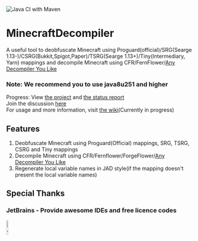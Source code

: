 ![Java CI with Maven](https://github.com/MaxPixelStudios/MinecraftDecompiler/workflows/Java%20CI%20with%20Maven/badge.svg)
# MinecraftDecompiler
A useful tool to deobfuscate Minecraft using Proguard(official)/SRG(Searge 1.13-)/CSRG(Bukkit,Spigot,Paper)/TSRG(Searge 1.13+)/Tiny(Intermediary, Yarn) mappings and decompile Minecraft using CFR/FernFlower/[Any Decompiler You Like](https://github.com/MaxPixelStudios/MinecraftDecompiler/wiki#tutorial-about-decompiler)
### Note: We recommend you to use java8u251 and higher
Progress: View [the project](https://github.com/MaxPixelStudios/MinecraftDecompiler/projects/1) and [the status report](https://github.com/MaxPixelStudios/MinecraftDecompiler/discussions/11)  
Join the discussion [here](https://github.com/MaxPixelStudios/MinecraftDecompiler/discussions/9)  
For usage and more information, visit [the wiki](https://github.com/MaxPixelStudios/MinecraftDecompiler/wiki)(Currently in progress)
## Features
1. Deobfuscate Minecraft using Proguard(Official) mappings, SRG, TSRG, CSRG and Tiny mappings
2. Decompile Minecraft using CFR/Fernflower/ForgeFlower/[Any Decompiler You Like](https://github.com/MaxPixelStudios/MinecraftDecompiler/wiki#tutorial-about-decompiler)
3. Regenerate local variable names in JAD style(if the mapping doesn't present the local variable names)
## Special Thanks
### JetBrains - Provide awesome IDEs and free licence codes
<img src="https://user-images.githubusercontent.com/47449269/113337933-07607100-935b-11eb-99dc-a4be92229ecb.png" alt="JetBrains" height="10%" width="10%">
